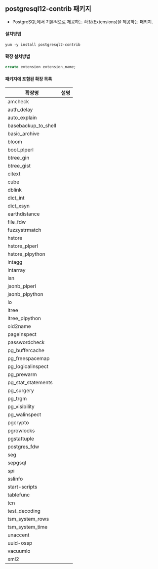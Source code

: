 ## postgresql12-contrib 패키지
- PostgreSQL에서 기본적으로 제공하는 확장(Extensions)을 제공하는 패키지.

#### 설치방법
```
yum -y install postgresql2-contrib
```

#### 확장 설치방법
```sql
create extension extension_name;
```


#### 패키지에 포함된 확장 목록

| 확장명 | 설명 | 
| --- | --- |
|amcheck |  |
|auth_delay |  |
|auto_explain |  |
|basebackup_to_shell |  |
|basic_archive |  |
|bloom |  |
|bool_plperl |  |
|btree_gin |  |
|btree_gist |  |
|citext |  |
|cube |  |
|dblink |  |
|dict_int |  |
|dict_xsyn |  |
|earthdistance |  |
|file_fdw |  |
|fuzzystrmatch |  |
|hstore |  |
|hstore_plperl |  |
|hstore_plpython |  |
|intagg |  |
|intarray |  |
|isn |  |
|jsonb_plperl |  |
|jsonb_plpython |  |
|lo |  |
|ltree |  |
|ltree_plpython |  |
|oid2name |  |
|pageinspect |  |
|passwordcheck |  |
|pg_buffercache |  |
|pg_freespacemap |  |
|pg_logicalinspect |  |
|pg_prewarm |  |
|pg_stat_statements |  |
|pg_surgery |  |
|pg_trgm |  |
|pg_visibility |  |
|pg_walinspect |  |
|pgcrypto |  |
|pgrowlocks |  |
|pgstattuple |  |
|postgres_fdw |  |
|seg |  |
|sepgsql |  |
|spi |  |
|sslinfo |  |
|start-scripts |  |
|tablefunc |  |
|tcn |  |
|test_decoding |  |
|tsm_system_rows |  |
|tsm_system_time |  |
|unaccent |  |
|uuid-ossp |  |
|vacuumlo |  |
|xml2 |  |
